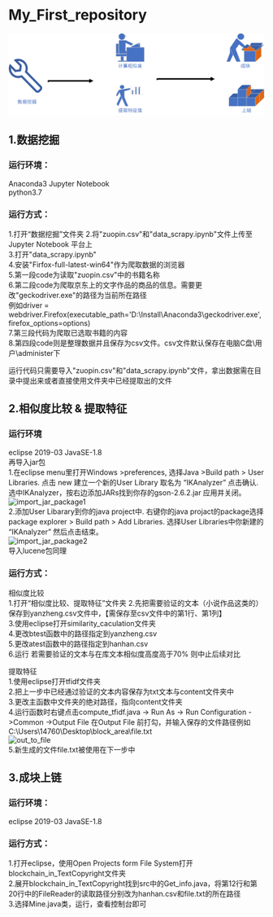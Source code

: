 # My_First_repository
![Process](https://github.com/Demoom/My_First_repository/blob/master/images/Process.png)
## 1.数据挖掘
### 运行环境：
Anaconda3 Jupyter Notebook<br>
python3.7

### 运行方式：
1.打开“数据挖掘”文件夹
2.将"zuopin.csv"和"data_scrapy.ipynb"文件上传至Jupyter Notebook 平台上<br>
3.打开"data_scrapy.ipynb"<br>
4.安装"Firfox-full-latest-win64"作为爬取数据的浏览器<br>
5.第一段code为读取"zuopin.csv"中的书籍名称<br>
6.第二段code为爬取京东上的文字作品的商品的信息。需要更改"geckodriver.exe"的路径为当前所在路径<br>
例如driver = webdriver.Firefox(executable_path='D:\Install\Anaconda3\geckodriver.exe', firefox_options=options)<br>
7.第三段代码为爬取已选取书籍的内容<br>
8.第四段code则是整理数据并且保存为csv文件。csv文件默认保存在电脑C盘\用户\administer下<br>

运行代码只需要导入"zuopin.csv"和"data_scrapy.ipynb"文件，拿出数据需在目录中提出来或者直接使用文件夹中已经提取出的文件<br>

## 2.相似度比较 & 提取特征
### 运行环境
eclipse 2019-03
JavaSE-1.8<br>
再导入jar包<br>
1.在eclipse menu里打开Windows >preferences, 选择Java >Build path > User Libraries. 点击 new 建立一个新的User Library 取名为 “IKAnalyzer” 点击确认. 选中IKAnalyzer，按右边添加JARs找到你存的gson-2.6.2.jar 应用并关闭。<br>
![import_jar_package1]()<br>
2.添加User Libarary到你的java project中. 右键你的java projact的package选择 package explorer > Build path > Add Libraries. 选择User Libraries中你新建的 “IKAnalyzer” 然后点击结束。<br>
![import_jar_package2]()<br>
导入lucene包同理<br>

### 运行方式：
相似度比较<br>
1.打开“相似度比较、提取特征”文件夹
2.先把需要验证的文本（小说作品这类的）保存到yanzheng.csv文件中，【需保存至csv文件中的第1行、第1列】<br>
3.使用eclipse打开similarity_caculation文件夹<br>
4.更改btest函数中的路径指定到yanzheng.csv<br>
5.更改atest函数中的路径指定到hanhan.csv<br>
6.运行 若需要验证的文本与在库文本相似度高度高于70% 则中止后续对比<br>

提取特征<br>
1.使用eclipse打开tfidf文件夹<br>
2.把上一步中已经通过验证的文本内容保存为txt文本与content文件夹中<br>
3.更改主函数中文件夹的绝对路径，指向content文件夹<br>
4.运行函数时右键点击compute_tfidf.java -> Run As -> Run Configuration ->Common ->Output File 在Output File 前打勾，并输入保存的文件路径例如C:\Users\14760\Desktop\block_area\file.txt<br>
![out_to_file]()<br>
5.新生成的文件file.txt被使用在下一步中<br>

## 3.成块上链
### 运行环境：
eclipse 2019-03
JavaSE-1.8

### 运行方式：
1.打开eclipse，使用Open Projects form File System打开blockchain_in_TextCopyright文件夹<br>
2.展开blockchain_in_TextCopyright找到src中的Get_info.java，将第12行和第20行中的FileReader的读取路径分别改为hanhan.csv和file.txt的所在路径<br>
3.选择Mine.java类，运行，查看控制台即可<br>

